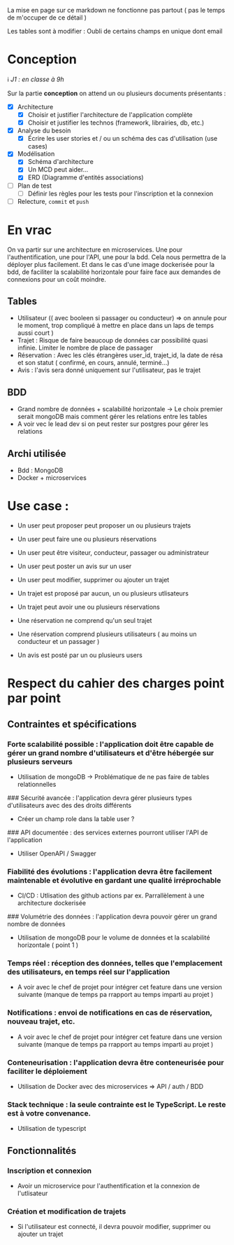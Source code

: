 La mise en page sur ce markdown ne fonctionne pas partout ( pas le temps de m'occuper de ce détail )

Les tables sont à modifier : Oubli de certains champs en unique dont email


# Conception

ℹ️ *J1 : en classe à 9h*

Sur la partie **conception** on attend un ou plusieurs documents présentants :

- [x] Architecture
  - [x] Choisir et justifier l'architecture de l'application complète
  - [x] Choisir et justifier les technos (framework, librairies, db, etc.)
- [x] Analyse du besoin
  - [x] Écrire les user stories et / ou un schéma des cas d'utilisation (use cases)
- [x] Modélisation
  - [x] Schéma d'architecture
  - [x] Un MCD peut aider...
  - [x] ERD (Diagramme d'entités associations)
- [ ] Plan de test
  - [ ] Définir les règles pour les tests pour l'inscription et la connexion
- [ ] Relecture, `commit` et `push`

# En vrac

On va partir sur une architecture en microservices. Une pour l'authentification, une pour l'API, une pour la bdd. Cela nous permettra de la déployer plus facilement. Et dans le cas d'une image dockerisée pour la bdd, de faciliter la scalabilité horizontale pour faire face aux demandes de connexions pour un coût moindre.

## Tables
- Utilisateur (( avec booleen si passager ou conducteur) => on annule pour le moment, trop compliqué à mettre en place dans un laps de temps aussi court )
- Trajet : Risque de faire beaucoup de données car possibilité quasi infinie. Limiter le nombre de place de passager
- Réservation : Avec les clés étrangères user_id, trajet_id, la date de résa et son statut ( confirmé, en cours, annulé, terminé...)
- Avis : l'avis sera donné uniquement sur l'utilisateur, pas le trajet

## BDD
- Grand nombre de données + scalabilité horizontale -> Le choix premier serait mongoDB mais comment gérer les relations entre les tables
- A voir vec le lead dev si on peut rester sur postgres pour gérer les relations

## Archi utilisée
- Bdd : MongoDB
- Docker + microservices


# Use case :
- Un user peut proposer peut proposer un ou plusieurs trajets
- Un user peut faire une ou plusieurs réservations
- Un user peut être visiteur, conducteur, passager ou administrateur
- Un user peut poster un avis sur un user
- Un user peut modifier, supprimer ou ajouter un trajet

- Un trajet est proposé par aucun, un ou plusieurs utlisateurs
- Un trajet peut avoir une ou plusieurs réservations

- Une réservation ne comprend qu'un seul trajet
- Une réservation comprend plusieurs utilisateurs ( au moins un conducteur et un passager )

- Un avis est posté par un ou plusieurs users


# Respect du cahier des charges point par point

## Contraintes et spécifications

### Forte scalabilité possible : l'application doit être capable de gérer un grand nombre d'utilisateurs et d'être hébergée sur plusieurs serveurs
- Utilisation de mongoDB -> Problématique de ne pas faire de tables relationnelles

### Sécurité avancée : l'application devra gérer plusieurs types d'utilisateurs avec des des droits différents
- Créer un champ role dans la table user ?

### API documentée : des services externes pourront utiliser l'API de l'application
- Utiliser OpenAPI / Swagger

### Fiabilité des évolutions : l'application devra être facilement maintenable et évolutive en gardant une qualité irréprochable
- CI/CD : Utlisation des github actions par ex. Parrallèlement à une architecture dockerisée

### Volumétrie des données : l'application devra pouvoir gérer un grand nombre de données
- Utilisation de mongoDB pour le volume de données et la scalabilité horizontale ( point 1 )

### Temps réel : réception des données, telles que l'emplacement des utilisateurs, en temps réel sur l'application
- A voir avec le chef de projet pour intégrer cet feature dans une version suivante  (manque de temps pa rrapport au temps imparti au projet )

### Notifications : envoi de notifications en cas de réservation, nouveau trajet, etc.
- A voir avec le chef de projet pour intégrer cet feature dans une version suivante  (manque de temps pa rrapport au temps imparti au projet )

### Conteneurisation : l'application devra être conteneurisée pour faciliter le déploiement
- Utilisation de Docker avec des microservices => API / auth / BDD

### Stack technique : la seule contrainte est le TypeScript. Le reste est à votre convenance.
- Utilisation de typescript

## Fonctionnalités

### Inscription et connexion
- Avoir un microservice pour l'authentification et la connexion de l'utlisateur

### Création et modification de trajets
- Si l'utilisateur est connecté, il devra pouvoir modifier, supprimer ou ajouter un trajet